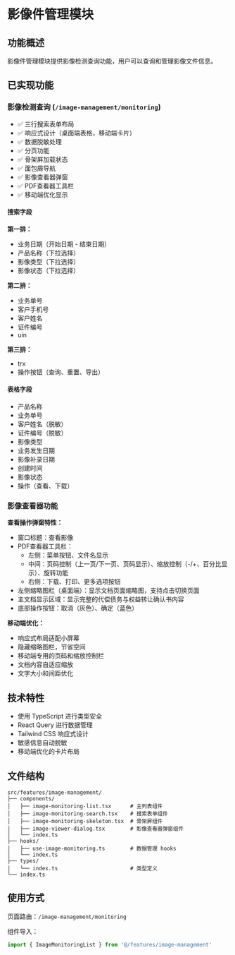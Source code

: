 # 影像件管理模块

## 功能概述

影像件管理模块提供影像检测查询功能，用户可以查询和管理影像文件信息。

## 已实现功能

### 影像检测查询 (`/image-management/monitoring`)

- ✅ 三行搜索表单布局
- ✅ 响应式设计（桌面端表格，移动端卡片）
- ✅ 数据脱敏处理
- ✅ 分页功能
- ✅ 骨架屏加载状态
- ✅ 面包屑导航
- ✅ 影像查看器弹窗
- ✅ PDF查看器工具栏
- ✅ 移动端优化显示

#### 搜索字段

**第一排：**
- 业务日期（开始日期 - 结束日期）
- 产品名称（下拉选择）
- 影像类型（下拉选择）
- 影像状态（下拉选择）

**第二排：**
- 业务单号
- 客户手机号
- 客户姓名
- 证件编号
- uin

**第三排：**
- trx
- 操作按钮（查询、重置、导出）

#### 表格字段

- 产品名称
- 业务单号
- 客户姓名（脱敏）
- 证件编号（脱敏）
- 影像类型
- 业务发生日期
- 影像补录日期
- 创建时间
- 影像状态
- 操作（查看、下载）

### 影像查看器功能

**查看操作弹窗特性：**
- 窗口标题：查看影像
- PDF查看器工具栏：
  - 左侧：菜单按钮、文件名显示
  - 中间：页码控制（上一页/下一页、页码显示）、缩放控制（-/+、百分比显示）、旋转功能
  - 右侧：下载、打印、更多选项按钮
- 左侧缩略图栏（桌面端）：显示文档页面缩略图，支持点击切换页面
- 主文档显示区域：显示完整的代偿债务与权益转让确认书内容
- 底部操作按钮：取消（灰色）、确定（蓝色）

**移动端优化：**
- 响应式布局适配小屏幕
- 隐藏缩略图栏，节省空间
- 移动端专用的页码和缩放控制栏
- 文档内容自适应缩放
- 文字大小和间距优化

## 技术特性

- 使用 TypeScript 进行类型安全
- React Query 进行数据管理
- Tailwind CSS 响应式设计
- 敏感信息自动脱敏
- 移动端优化的卡片布局

## 文件结构

```
src/features/image-management/
├── components/
│   ├── image-monitoring-list.tsx      # 主列表组件
│   ├── image-monitoring-search.tsx    # 搜索表单组件
│   ├── image-monitoring-skeleton.tsx  # 骨架屏组件
│   ├── image-viewer-dialog.tsx        # 影像查看器弹窗组件
│   └── index.ts
├── hooks/
│   ├── use-image-monitoring.ts        # 数据管理 hooks
│   └── index.ts
├── types/
│   └── index.ts                       # 类型定义
└── index.ts
```

## 使用方式

页面路由：`/image-management/monitoring`

组件导入：
```typescript
import { ImageMonitoringList } from '@/features/image-management'
```
